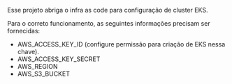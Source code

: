 Esse projeto abriga o infra as code para configuração de cluster EKS.

Para o correto funcionamento, as seguintes informações precisam ser fornecidas: 
- AWS_ACCESS_KEY_ID (configure permissão para criação de EKS nessa chave). 
- AWS_ACCESS_KEY_SECRET
- AWS_REGION
- AWS_S3_BUCKET

  
